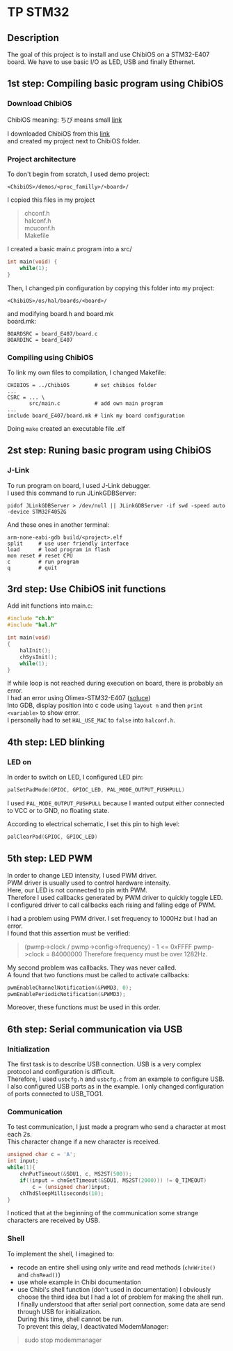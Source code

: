# TP STM32

## Description

The goal of this project is to install and use ChibiOS on a STM32-E407 board.
We have to use basic I/O as LED, USB and finally Ethernet.

## 1st step: Compiling basic program using ChibiOS

### Download ChibiOS

ChibiOS meaning: ちび means small [link](http://chibios.sourceforge.net/docs3/rt/index.html)

I downloaded ChibiOS from this [link](https://sourceforge.net/projects/chibios/files/?SetFreedomCookie)  
and created my project next to ChibiOS folder.

### Project architecture

To don't begin from scratch, I used demo project:
```
<ChibiOS>/demos/<proc_familly>/<board>/
```
I copied this files in my project
> chconf.h  
> halconf.h  
> mcuconf.h  
> Makefile

I created a basic main.c program into a src/
```c
int main(void) {
    while(1);
}
```

Then, I changed pin configuration by copying this folder into my project:
```
<ChibiOS>/os/hal/boards/<board>/
```
and modifying board.h and board.mk  
board.mk:
```
BOARDSRC = board_E407/board.c
BOARDINC = board_E407
```

### Compiling using ChibiOS

To link my own files to compilation, I changed Makefile:
```
CHIBIOS = ../ChibiOS        # set chibios folder
...
CSRC = ... \
       src/main.c           # add own main program
...
include board_E407/board.mk # link my board configuration
```
Doing ```make``` created an executable file <project>.elf

## 2st step: Runing basic program using ChibiOS

### J-Link

To run program on board, I used J-Link debugger.  
I used this command to run JLinkGDBServer:
```
pidof JLinkGDBServer > /dev/null || JLinkGDBServer -if swd -speed auto -device STM32F405ZG
```
And these ones in another terminal:
```
arm-none-eabi-gdb build/<project>.elf
split     # use user friendly interface
load      # load program in flash
mon reset # reset CPU
c         # run program
q         # quit
```

## 3rd step: Use ChibiOS init functions

Add init functions into main.c:
```c
#include "ch.h"
#include "hal.h"

int main(void)
{
    halInit();
    chSysInit();
    while(1);
}
```

If while loop is not reached during execution on board, there is probably an error.  
I had an error using Olimex-STM32-E407 ([soluce](http://www.chibios.com/forum/viewtopic.php?t=1040))  
Into GDB, display position into c code using ```layout n``` and then ```print <variable>``` to show error.  
I personally had to set ```HAL_USE_MAC``` to ```false``` into ```halconf.h```.

## 4th step: LED blinking

### LED on

In order to switch on LED, I configured LED pin:
```c
palSetPadMode(GPIOC, GPIOC_LED, PAL_MODE_OUTPUT_PUSHPULL)
```
I used ```PAL_MODE_OUTPUT_PUSHPULL``` because I wanted output either connected to VCC or to GND, no floating state.

According to electrical schematic, I set this pin to high level:
```c
palClearPad(GPIOC, GPIOC_LED)
```

## 5th step: LED PWM

In order to change LED intensity, I used PWM driver.  
PWM driver is usually used to control hardware intensity.  
Here, our LED is not connected to pin with PWM.  
Therefore I used callbacks generated by PWM driver to quickly toggle LED.  
I configured driver to call callbacks each rising and falling edge of PWM.  

I had a problem using PWM driver. I set frequency to 1000Hz but I had an error.  
I found that this assertion must be verified:

> (pwmp->clock / pwmp->config->frequency) - 1 <= 0xFFFF
> pwmp->clock = 84000000
> Therefore frequency must be over 1282Hz.

My second problem was callbacks. They was never called.  
A found that two functions must be called to activate callbacks:
```c
pwmEnableChannelNotification(&PWMD3, 0);
pwmEnablePeriodicNotification(&PWMD3);
```
Moreover, these functions must be used in this order.

## 6th step: Serial communication via USB

### Initialization

The first task is to describe USB connection. USB is a very complex protocol and configuration is difficult.  
Therefore, I used ```usbcfg.h``` and ```usbcfg.c``` from an example to configure USB.  
I also configured USB ports as in the example. I only changed configuration of ports connected to USB_TOG1.

### Communication

To test communication, I just made a program who send a character at most each 2s.  
This character change if a new character is received.
```c
unsigned char c = 'A';
int input;
while(1){
    chnPutTimeout(&SDU1, c, MS2ST(500));
    if((input = chnGetTimeout(&SDU1, MS2ST(2000))) != Q_TIMEOUT)
        c = (unsigned char)input;
    chThdSleepMilliseconds(10);
}
```
I noticed that at the beginning of the communication some strange characters are received by USB.

### Shell

To implement the shell, I imagined to:
* recode an entire shell using only write and read methods (```chnWrite()``` and ```chnRead()```)
* use whole example in Chibi documentation
* use Chibi's shell function (don't used in documentation)
I obviously choose the third idea but I had a lot of problem for making the shell run.  
I finally understood that after serial port connection, some data are send through USB for initialization.  
During this time, shell cannot be run.  
To prevent this delay, I deactivated ModemManager:
> sudo stop modemmanager
 
